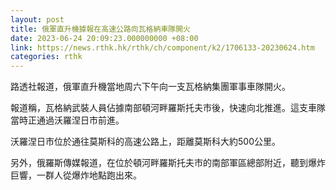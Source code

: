 ```yaml
---
layout: post
title: 俄軍直升機據報在高速公路向瓦格納車隊開火
date: 2023-06-24 20:09:23.000000000 +08:00
link: https://news.rthk.hk/rthk/ch/component/k2/1706133-20230624.htm
categories: rthk
---
```


路透社報道，俄軍直升機當地周六下午向一支瓦格納集團軍事車隊開火。

報道稱，瓦格納武裝人員佔據南部頓河畔羅斯托夫市後，快速向北推進。這支車隊當時正通過沃羅涅日市前進。

沃羅涅日市位於通往莫斯科的高速公路上，距離莫斯科大約500公里。

另外，俄羅斯傳媒報道，在位於頓河畔羅斯托夫市的南部軍區總部附近，聽到爆炸巨響，一群人從爆炸地點跑出來。
